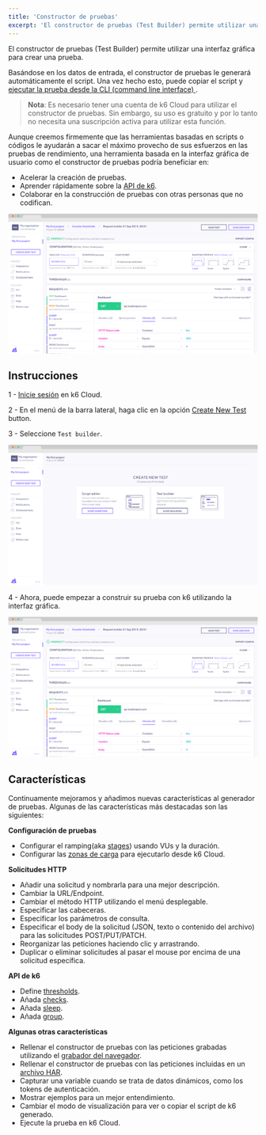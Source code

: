 ```yaml
---
title: 'Constructor de pruebas'
excerpt: 'El constructor de pruebas (Test Builder) permite utilizar una interfaz gráfica para crear una prueba.'
---
```


El constructor de pruebas (Test Builder) permite utilizar una interfaz gráfica para crear una prueba.

Basándose en los datos de entrada, el constructor de pruebas le generará automáticamente el script. Una vez hecho esto, puede copiar el script y [ejecutar la prueba desde la CLI (command line interface) ](/getting-started/running-k6).

> **Nota**: Es necesario tener una cuenta de k6 Cloud para utilizar el constructor de pruebas. Sin embargo, su uso es gratuito y por lo tanto no necesita una suscripción activa para utilizar esta función.

Aunque creemos firmemente que las herramientas basadas en scripts o códigos le ayudarán a sacar el máximo provecho de sus esfuerzos en las pruebas de rendimiento, una herramienta basada en la interfaz gráfica de usuario como el constructor de pruebas podría beneficiar en:

- Acelerar la creación de pruebas.
- Aprender rápidamente sobre la [API de k6](/javascript-api).
- Colaborar en la construcción de pruebas con otras personas que no codifican.


![k6 Test Builder](images/test-builder.png)

## Instrucciones


1 - [Inicie sesión](https://app.k6.io/account/login) en k6 Cloud.

2 -  En el menú de la barra lateral, haga clic en la opción [Create New Test](https://app.k6.io/tests/new) button.

3 - Seleccione `Test builder`.

![k6 Test Builder](images/k6-create-new-test.png)

4 - Ahora, puede empezar a construir su prueba con k6 utilizando la interfaz gráfica.

![k6 Test Builder](images/test-builder.png)

## Características

Continuamente mejoramos y añadimos nuevas características al generador de pruebas. Algunas de las características más destacadas son las siguientes:

**Configuración de pruebas**
- Configurar el ramping(aka [stages](/using-k6/options#stages)) usando VUs y la duración.
- Configurar las [zonas de carga](/cloud/creating-and-running-a-test/cloud-tests-from-the-cli#list-of-supported-load-zones) para ejecutarlo desde k6 Cloud.


**Solicitudes HTTP**
- Añadir una solicitud y nombrarla para una mejor descripción.
- Cambiar la URL/Endpoint.
- Cambiar el método HTTP utilizando el menú desplegable.
- Especificar las cabeceras.
- Especificar los parámetros de consulta.
- Especificar el body de la solicitud (JSON, texto o contenido del archivo) para las solicitudes POST/PUT/PATCH.
- Reorganizar las peticiones haciendo clic y arrastrando.
- Duplicar o eliminar solicitudes al pasar el mouse por encima de una solicitud específica.


**API de k6**
- Define [thresholds](/using-k6/thresholds).
- Añada [checks](/javascript-api/k6/check-val-sets-tags).
- Añada [sleep](/javascript-api/k6/sleep-t).
- Añada [group](/javascript-api/k6/group-name-fn).

**Algunas otras características**
- Rellenar el constructor de pruebas con las peticiones grabadas utilizando el [grabador del navegador](/test-authoring/recording-a-session/browser-recorder).
- Rellenar el constructor de pruebas con las peticiones incluidas en un [archivo HAR](<https://en.wikipedia.org/wiki/HAR_(file_format)>).
- Capturar una variable cuando se trata de datos dinámicos, como los tokens de autenticación.
- Mostrar ejemplos para un mejor entendimiento.
- Cambiar el modo de visualización para ver o copiar el script de k6 generado.
- Ejecute la prueba en k6 Cloud.
